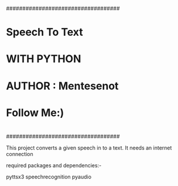 ###################################
#                                 #
#       Speech To Text            #
#             WITH PYTHON         #
#        AUTHOR : Mentesenot      #
#             Follow Me:)         #
#                                 #
###################################

This project converts a given speech in to a text.
It needs an internet connection

required packages and dependencies:-

pyttsx3
speechrecognition
pyaudio
